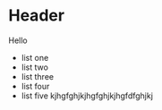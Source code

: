 # Header 

Hello

- list one
- list two
- list three 
- list four
- list five
kjhgfghjkjhgfghjkjhgfdfghjkj
